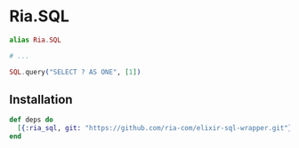 # Ria.SQL

```elixir
alias Ria.SQL

# ...

SQL.query("SELECT ? AS ONE", [1])
```

## Installation

```elixir
def deps do
  [{:ria_sql, git: "https://github.com/ria-com/elixir-sql-wrapper.git"}]
end
```